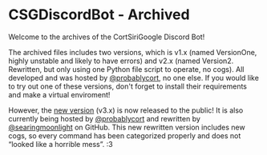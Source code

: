 # CSGDiscordBot - Archived
Welcome to the archives of the CortSiriGoogle Discord Bot!

The archived files includes two versions, which is v1.x (named VersionOne, highly unstable and likely to have errors) and v2.x (named Version2. Rewritten, but only using one Python file script to operate, no cogs). All developed and was hosted by [@probablycort](https://github.com/probablycort/), no one else. If you would like to try out one of these versions, don't forget to install their requirements and make a virtual enviroment!

However, the [new version](https://github.com/probablycort/CSGDiscordBot) (v3.x) is now released to the public! It is also currently being hosted by [@probablycort](https://github.com/probablycort/) and rewritten by [@searingmoonlight](https://github.com/searingmoonlight/) on GitHub. This new rewritten version includes new cogs, so every command has been categorized properly and does not “looked like a horrible mess”. :3